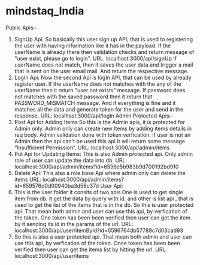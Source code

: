# mindstaq_India
Public Apis:-
1.	SignUp Api: So basically this user sign up API, that is used to registering the user with having information like it has in the payload. If the userName is already there then validation checks and return message of "user exist, please go to login".
URL: localhost:3000/api/signUp
If userName does not match, then It saves the user data and trigger a mail that is sent on the user email mail. And return the respective message.
2.	LogIn Api: Now the second Api is logIn API, that can be used by already register user. If the userName does not matches with the any of the userName then it return "user not exists" message. If password does not matches with the saved password then it return that PASSWORD_MISMATCH message. And if everything is fine and it matches all the data and generate token for the user and send in the response.
URL: localhost:3000/api/logIn
Admin Protected Apis:-
3.	Post Api for Adding Items:So this is the Admin apis, it is protected for Admin only. Admin only can create new Items by adding items details in req body. Admin validation done with token verfication. If user is not an Admin then the api can't be used this api.It will return some message “Insufficient Permission”.
URL: localhost:3000/api/admin/items
4.	Put Api for Updating Items: This is also Admin protected api. Only admin role of user can update the data into db.
URL: localhost:3000/api/admin/items?id=6596e5b983b9d700192bd910
5.	Delete Api: This also a role base Api where admin only can delete the items
URL: localhost:3000/api/admin/items?id=659576d0d00940ba3d58c37d
User Api:
6.	This is the user folder it consits of two apis.One is used to get single item from db. it get the data by query with id. and other is list api , that is used to get the list of the items that is in the db. So this is user protected api. That mean both admin and user can use this api, by verfication of the token. One token has been been verified then user can get the item by it sending its id in the params of the url.
URL: localhost:3000/api/user/itemById?id=6596764db57789c7d03cad93
7.	So this is also a user protected api. That mean both admin and user can use this api, by verfication of the token. Once token has been been verified then user can get the items list by hitting the url.
URL: localhost:3000/api/user/items   
